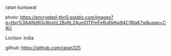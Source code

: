 ratan kumawat

photo: https://encrypted-tbn0.gstatic.com/images?q=tbn%3AANd9GcRoshL2BxRL2AumDTPmFeRuKkKw84C1RlaK7w&usqp=CAU

Loction: India

github: https://github.com/ratan325
